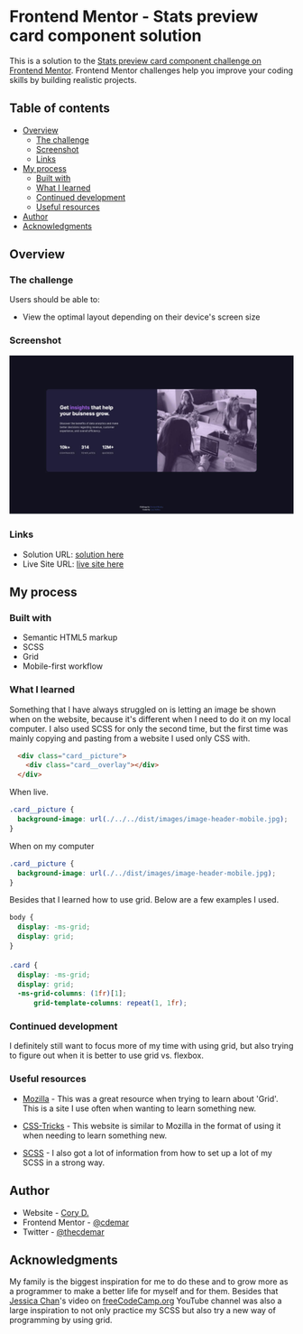 # Frontend Mentor - Stats preview card component solution

This is a solution to the [Stats preview card component challenge on Frontend Mentor](https://www.frontendmentor.io/challenges/stats-preview-card-component-8JqbgoU62). Frontend Mentor challenges help you improve your coding skills by building realistic projects. 

## Table of contents

- [Overview](#overview)
  - [The challenge](#the-challenge)
  - [Screenshot](#screenshot)
  - [Links](#links)
- [My process](#my-process)
  - [Built with](#built-with)
  - [What I learned](#what-i-learned)
  - [Continued development](#continued-development)
  - [Useful resources](#useful-resources)
- [Author](#author)
- [Acknowledgments](#acknowledgments)

## Overview

### The challenge

Users should be able to:

- View the optimal layout depending on their device's screen size

### Screenshot

![](/dist/images/screenshot.jpg)

### Links

- Solution URL: [solution here](https://github.com/cdemar/Frontend_Mentor_stats_card)
- Live Site URL: [live site here](https://cdemar.github.io/Frontend_Mentor_stats_card/)

## My process

### Built with

- Semantic HTML5 markup
- SCSS
- Grid
- Mobile-first workflow

### What I learned

Something that I have always struggled on is letting an image be shown when on the website, because it's different when I need to do it on my local computer. I also used SCSS for only the second time, but the first time was mainly copying and pasting from a website I used only CSS with.


```html
  <div class="card__picture">
    <div class="card__overlay"></div>
  </div>
```

When live.
```css
.card__picture {
  background-image: url(./../../dist/images/image-header-mobile.jpg);
}
```
When on my computer
```css
.card__picture {
  background-image: url(./../dist/images/image-header-mobile.jpg);
}
```

Besides that I learned how to use grid. Below are a few examples I used.
```css
body {
  display: -ms-grid;
  display: grid;
}

.card {
  display: -ms-grid;
  display: grid;
  -ms-grid-columns: (1fr)[1];
      grid-template-columns: repeat(1, 1fr);
```

### Continued development

I definitely still want to focus more of my time with using grid, but also trying to figure out when it is better to use grid vs. flexbox.

### Useful resources

- [Mozilla](https://developer.mozilla.org/en-US/docs/Web/CSS/CSS_Grid_Layout) - This was a great resource when trying to learn about 'Grid'. This is a site I use often when wanting to learn something new.

- [CSS-Tricks](https://css-tricks.com/snippets/css/complete-guide-grid/) - This website is similar to Mozilla in the format of using it when needing to learn something new.

- [SCSS](https://sass-lang.com/documentation/syntax) - I also got a lot of information from how to set up a lot of my SCSS in a strong way.

## Author

- Website - [Cory D.](https://www.your-site.com)
- Frontend Mentor - [@cdemar](https://www.frontendmentor.io/profile/cdemar)
- Twitter - [@thecdemar](https://twitter.com/thecdemar)

## Acknowledgments
My family is the biggest inspiration for me to do these and to grow more as a programmer to make a better life for myself and for them. Besides that [Jessica Chan](https://www.youtube.com/watch?v=aoQ6S1a32j8&t=13825s)'s video on [freeCodeCamp.org](https://www.youtube.com/channel/UC8butISFwT-Wl7EV0hUK0BQ) YouTube channel was also a large inspiration to not only practice my SCSS but also try a new way of programming by using grid.
